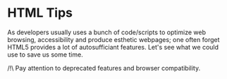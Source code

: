 # HTML Tips
As developers usually uses a bunch of code/scripts to optimize web browsing, accessibility and produce esthetic webpages; one often forget HTML5 provides a lot of autosufficiant features. Let's see what we could use to save us some time.   

/!\ Pay attention to deprecated features and browser compatibility.